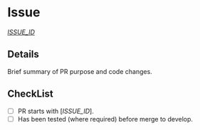 # Issue

[_ISSUE_ID_](https://github.com/asos/snyker/issues/_ISSUE_ID_)

## Details

Brief summary of PR purpose and code changes.

## CheckList

- [ ] PR starts with [_ISSUE_ID_].
- [ ] Has been tested (where required) before merge to develop.
